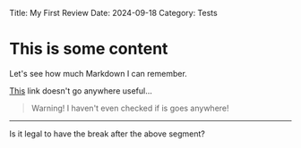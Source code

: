 Title: My First Review
Date: 2024-09-18
Category: Tests

# This is some content

Let's see how much Markdown I can remember.

[This](https://www.example.com) link doesn't go anywhere useful...

> Warning!
> I haven't even checked if is goes anywhere!

-----

Is it legal to have the break after the above segment?
